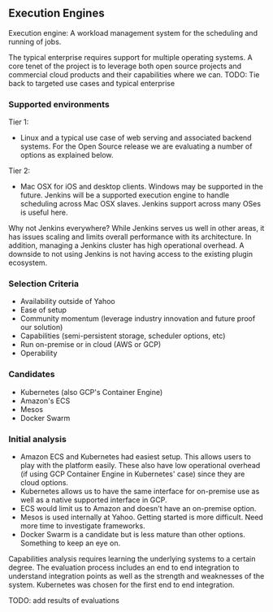 ## Execution Engines

Execution engine: A workload management system for the scheduling and running of jobs.

The typical enterprise requires support for multiple operating systems.  A core tenet of the project is to leverage both open source projects and commercial cloud products and their capabilities where we can.
TODO: Tie back to targeted use cases and typical enterprise

### Supported environments

Tier 1:

- Linux and a typical use case of web serving and associated backend systems.  For the Open Source release we are evaluating a number of options as explained below.

Tier 2:

- Mac OSX for iOS and desktop clients.  Windows may be supported in the future.  Jenkins will be a supported execution engine to handle scheduling across Mac OSX slaves.  Jenkins support across many OSes is useful here.


Why not Jenkins everywhere?  While Jenkins serves us well in other areas, it has issues scaling and limits overall performance with its architecture.  In addition, managing a Jenkins cluster has high operational overhead.  A downside to not using Jenkins is not having access to the existing plugin ecosystem.


### Selection Criteria

- Availability outside of Yahoo
- Ease of setup
- Community momentum (leverage industry innovation and future proof our solution)
- Capabilities (semi-persistent storage, scheduler options, etc)
- Run on-premise or in cloud (AWS or GCP)
- Operability

### Candidates

- Kubernetes (also GCP's Container Engine)
- Amazon's ECS
- Mesos
- Docker Swarm

### Initial analysis

- Amazon ECS and Kubernetes had easiest setup.  This allows users to play with the platform easily.  These also have low operational overhead (if using GCP Container Engine in Kubernetes' case) since they are cloud options.
- Kubernetes allows us to have the same interface for on-premise use as well as a native supported interface in GCP.
- ECS would limit us to Amazon and doesn't have an on-premise option.
- Mesos is used internally at Yahoo.  Getting started is more difficult. Need more time to investigate frameworks.
- Docker Swarm is a candidate but is less mature than other options.  Something to keep an eye on.

Capabilities analysis requires learning the underlying systems to a certain degree.  The evaluation process includes an end to end integration to understand integration points as well as the strength and weaknesses of the system.  Kubernetes was chosen for the first end to end integration.

TODO: add results of evaluations
